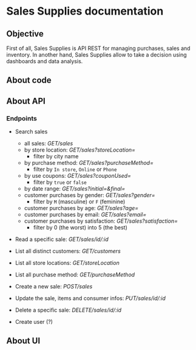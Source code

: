 # Sales Supplies documentation

## Objective
First of all, Sales Supplies is API REST for managing purchases, sales and inventory. In another hand, Sales Supplies allow to take a decision using dashboards and data analysis.

## About code

## About API
### Endpoints

- Search sales
    - all sales: *GET/sales*
    - by store location: *GET/sales?storeLocation=<city>*
        - filter by city name
    - by purchase method: *GET/sales?purchaseMethod=<method>*
        - filter by `In store`, `Online` or `Phone`
    - by use coupons: *GET/sales?couponUsed=<boolean>*
        - filter by `true` or `false`
    - by date range: *GET/sales?initial=<date>&final=<date>*
    - customer purchases by gender: *GET/sales?gender=<gender>*
        - filter by `M` (masculine) or `F` (feminine)
    - customer purchases by age: *GET/sales?age=<age>*
    - customer purchases by email: *GET/sales?email=<email>*
    - customer purchases by satisfaction: *GET/sales?satisfaction=<level>*
        - filter by 0 (the worst) into 5 (the best)
    
    
- Read a specific sale: *GET/sales/id/:id*

- List all distinct customers: *GET/customers*

- List all store locations: *GET/storeLocation*
    
- List all purchase method: *GET/purchaseMethod*

- Create a new sale: *POST/sales*

- Update the sale, items and consumer infos: *PUT/sales/id/:id*
    
- Delete a specific sale: *DELETE/sales/id/:id*

- Create user (?)

## About UI

